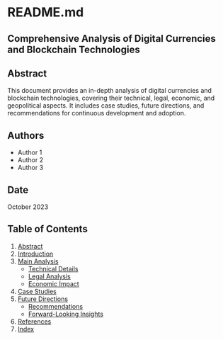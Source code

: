 # README.md

## Comprehensive Analysis of Digital Currencies and Blockchain Technologies

## Abstract
This document provides an in-depth analysis of digital currencies and blockchain technologies, covering their technical, legal, economic, and geopolitical aspects. It includes case studies, future directions, and recommendations for continuous development and adoption.

## Authors
- Author 1
- Author 2
- Author 3

## Date
October 2023

## Table of Contents
1. [Abstract](documentation/Abstract.md)
2. [Introduction](README.md)
3. [Main Analysis](documentation/Main_Analysis.md)
    - [Technical Details](documentation/Technical_Details.md)
    - [Legal Analysis](documentation/Legal_Analysis.md)
    - [Economic Impact](documentation/Economic_Impact.md)
4. [Case Studies](documentation/Case_Studies.md)
5. [Future Directions](documentation/Future_Directions.md)
    - [Recommendations](documentation/Recommendations.md)
    - [Forward-Looking Insights](documentation/Forward_Looking_Insights.md)
6. [References](documentation/References.md)
7. [Index](documentation/Index.md)
